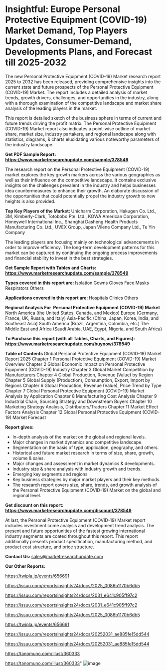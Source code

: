 # Insightful: Europe Personal Protective Equipment (COVID-19) Market Demand, Top Players Updates, Consumer-Demand, Developments Plans, and Forecast till 2025-2032

The new Personal Protective Equipment (COVID-19) Market research report 2025 to 2032 has been released, providing comprehensive insights into the current state and future prospects of the Personal Protective Equipment (COVID-19) Market. The report includes a detailed analysis of market trends, growth drivers, challenges, and opportunities in the industry, along with a thorough examination of the competitive landscape and market share analysis of the leading players in the market.

This report is detailed sketch of the business sphere in terms of current and future trends driving the profit matrix. The Personal Protective Equipment (COVID-19) Market report also indicates a point-wise outline of market share, market size, industry partakers, and regional landscape along with statistics, diagrams, &amp; charts elucidating various noteworthy parameters of the industry landscape.

<strong><b>Get PDF Sample Report: <a href=https://www.marketresearchupdate.com/sample/378549>https://www.marketresearchupdate.com/sample/378549</a></b></strong>

The research report on the Personal Protective Equipment (COVID-19) market explores the key growth markers across the various geographies as well as their influence on the competitive landscape. It contains exclusive insights on the challenges prevalent in the industry and helps businesses idea countermeasures to enhance their growth. An elaborate discussion of the opportunities that could potentially propel the industry growth to new heights is also provided.

<strong><b>Top Key Players of the Market:
</b></strong>Unicharm Corporation, Hakugen Co. Ltd., 3M, Kimberly-Clark, Totobobo Pte. Ltd., KOWA American Corporation, Honeywell International Inc., Shanghai Dasheng Health Products Manufacturing Co. Ltd., UVEX Group, Japan Vilene Company Ltd., Te Yin Company<strong><b>
</b></strong>

The leading players are focusing mainly on technological advancements in order to improve efficiency. The long-term development patterns for this market can be captured by continuing the ongoing process improvements and financial stability to invest in the best strategies.

<strong><b>Get Sample Report with Tables and Charts: <a href=https://www.marketresearchupdate.com/sample/378549>https://www.marketresearchupdate.com/sample/378549</a></b></strong>

<strong><b>Types covered in this report are:
</b></strong>Isolation Gowns
Gloves
Face Masks
Respirators
Others<strong><b>
</b></strong>

<strong><b>Applications covered in this report are:
</b></strong>Hospitals
Clinics
Others<strong><b>
</b></strong>

<strong><b>Regional Analysis For  Personal Protective Equipment (COVID-19) Market</b></strong><strong><b>
</b></strong>North America (the United States, Canada, and Mexico)
Europe (Germany, France, UK, Russia, and Italy)
Asia-Pacific (China, Japan, Korea, India, and Southeast Asia)
South America (Brazil, Argentina, Colombia, etc.)
The Middle East and Africa (Saudi Arabia, UAE, Egypt, Nigeria, and South Africa)

<strong><b>To Purchase this report (with all Tables, Charts, and Figures): <a href=https://www.marketresearchupdate.com/buynow/378549>https://www.marketresearchupdate.com/buynow/378549</a></b></strong>

<strong><b>Table of Contents</b></strong><strong><b>
</b></strong>Global Personal Protective Equipment (COVID-19) Market Report 2025
Chapter 1 Personal Protective Equipment (COVID-19) Market Overview
Chapter 2 Global Economic Impact on Personal Protective Equipment (COVID-19) Industry
Chapter 3 Global Market Competition by Manufacturers
Chapter 4 Global Production, Revenue (Value) by Region
Chapter 5 Global Supply (Production), Consumption, Export, Import by Regions
Chapter 6 Global Production, Revenue (Value), Price Trend by Type
Chapter 7 Global Personal Protective Equipment (COVID-19) Market Analysis by Application
Chapter 8 Manufacturing Cost Analysis
Chapter 9 Industrial Chain, Sourcing Strategy and Downstream Buyers
Chapter 10 Marketing Strategy Analysis, Distributors/Traders
Chapter 11 Market Effect Factors Analysis
Chapter 12 Global Personal Protective Equipment (COVID-19) Market Forecast

<strong><b>Report gives:</b></strong>

- In-depth analysis of the market on the global and regional levels.
- Major changes in market dynamics and competitive landscape.
- Segmentation on the basis of type, application, geography, and others.
- Historical and future market research in terms of size, share, growth, volume &amp; sales.
- Major changes and assessment in market dynamics &amp; developments.
- Industry size &amp; share analysis with industry growth and trends.
- Emerging key segments and regions
- Key business strategies by major market players and their key methods.
- The research report covers size, share, trends, and growth analysis of the Personal Protective Equipment (COVID-19) Market on the global and regional level.

<strong><b>Get discount on this report: <a href=https://www.marketresearchupdate.com/discount/378549>https://www.marketresearchupdate.com/discount/378549</a></b></strong>

At last, the Personal Protective Equipment (COVID-19) Market report includes investment come analysis and development trend analysis. The present and future opportunities of the fastest growing international industry segments are coated throughout this report. This report additionally presents product specification, manufacturing method, and product cost structure, and price structure.

<strong><b>Contact Us:
</b></strong>sales@marketresearchupdate.com

<strong>Our Other Reports:</strong>

<a href=https://twipla.jp/events/656691>https://twipla.jp/events/656691</a>

<a href=https://issuu.com/reportsinsights24/docs/2025_0086b1170b6db5>https://issuu.com/reportsinsights24/docs/2025_0086b1170b6db5</a>

<a href=https://issuu.com/reportsinsights24/docs/2031_e641c905ff97c2>https://issuu.com/reportsinsights24/docs/2031_e641c905ff97c2</a>

<a href=https://issuu.com/reportsinsights24/docs/2031_e641c905ff97c2>https://issuu.com/reportsinsights24/docs/2031_e641c905ff97c2</a>

<a href=https://issuu.com/reportsinsights24/docs/2025_0086b1170b6db5>https://issuu.com/reportsinsights24/docs/2025_0086b1170b6db5</a>

<a href=https://twipla.jp/events/656691>https://twipla.jp/events/656691</a>

<a href=https://issuu.com/reportsinsights24/docs/20252031_ae885fe15dd544>https://issuu.com/reportsinsights24/docs/20252031_ae885fe15dd544</a>

<a href=https://issuu.com/reportsinsights24/docs/20252031_ae885fe15dd544>https://issuu.com/reportsinsights24/docs/20252031_ae885fe15dd544</a>

<a href=https://tanomuno.com/illust/360333>https://tanomuno.com/illust/360333</a>

<a href=https://tanomuno.com/illust/360333>https://tanomuno.com/illust/360333</a>"
![image](https://github.com/user-attachments/assets/ae7676e9-039f-4f65-9bb1-377bdd1337da)
